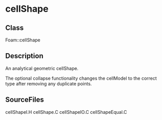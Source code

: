 # cellShape 
## Class
Foam::cellShape

## Description
An analytical geometric cellShape.

The optional collapse functionality changes the cellModel to the
correct type after removing any duplicate points.

## SourceFiles
cellShapeI.H
cellShape.C
cellShapeIO.C
cellShapeEqual.C

